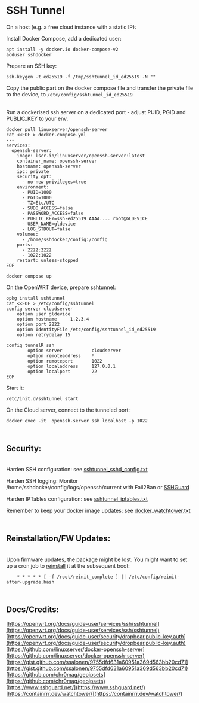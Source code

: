 SSH Tunnel
==========

On a host (e.g. a free cloud instance with a static IP):

Install Docker Compose, add a dedicated user:

    apt install -y docker.io docker-compose-v2
    adduser sshdocker
    

Prepare an SSH key:

    ssh-keygen -t ed25519 -f /tmp/sshtunnel_id_ed25519 -N ""

Copy the public part on the docker compose file and transfer the private file to the device, to `/etc/config/sshtunnel_id_ed25519`

\
Run a dockerised ssh server on a dedicated port - adjust PUID, PGID and PUBLIC_KEY to your env.

    docker pull linuxserver/openssh-server
    cat <<EOF > docker-compose.yml
    ---
    services:
      openssh-server:
        image: lscr.io/linuxserver/openssh-server:latest
        container_name: openssh-server
        hostname: openssh-server
        ipc: private
        security_opt:
          - no-new-privileges=true
        environment:
          - PUID=1000
          - PGID=1000
          - TZ=Etc/UTC
          - SUDO_ACCESS=false
          - PASSWORD_ACCESS=false
          - PUBLIC_KEY=ssh-ed25519 AAAA.... root@GLDEVICE
          - USER_NAME=gldevice
          - LOG_STDOUT=false
        volumes:
          - /home/sshdocker/config:/config
        ports:
          - 2222:2222
          - 1022:1022
        restart: unless-stopped
    EOF

    docker compose up


On the OpenWRT device, prepare sshtunnel:

    opkg install sshtunnel
    cat <<EOF > /etc/config/sshtunnel
    config server cloudserver
        option user gldevice
        option hostname     1.2.3.4
        option port 2222
        option IdentityFile /etc/config/sshtunnel_id_ed25519
        option retrydelay 15
    
    config tunnelR ssh
            option server           cloudserver
            option remoteaddress    *
            option remoteport       1022
            option localaddress     127.0.0.1
            option localport        22
    EOF

Start it:

    /etc/init.d/sshtunnel start

On the Cloud server, connect to the tunneled port:

    docker exec -it  openssh-server ssh localhost -p 1022

\
Security:
-------------

\
Harden SSH configuration: see [sshtunnel_sshd_config.txt](./sshtunnel_sshd_config.txt)

Harden SSH logging: Monitor /home/sshdocker/config/logs/openssh/current with Fail2Ban or [SSHGuard](./sshtunnel_sshguard.txt)

Harden IPTables configuration: see [sshtunnel_iptables.txt](./sshtunnel_iptables.txt)

Remember to keep your docker image updates: see [docker_watchtower.txt](./docker_watchtower.txt)

\
Reinstallation/FW Updates:
-------------

\
Upon firmware updates, the package might be lost. You might want to set up a cron job to [reinstall](../reinit-after-upgrade/reinit-after-upgrade.bash) it at the subsequent boot:

        * * * * * [ -f /root/reinit_complete ] || /etc/config/reinit-after-upgrade.bash


\
Docs/Credits:
-------------

[https://openwrt.org/docs/guide-user/services/ssh/sshtunnel](https://openwrt.org/docs/guide-user/services/ssh/sshtunnel)
\
[https://openwrt.org/docs/guide-user/security/dropbear.public-key.auth](https://openwrt.org/docs/guide-user/security/dropbear.public-key.auth)
\
[https://github.com/linuxserver/docker-openssh-server](https://github.com/linuxserver/docker-openssh-server)
\
[https://gist.github.com/ssalonen/9755dfd631a60951a369d563bb20cd71](https://gist.github.com/ssalonen/9755dfd631a60951a369d563bb20cd71)
\
[https://github.com/chr0mag/geoipsets](https://github.com/chr0mag/geoipsets)
\
[https://www.sshguard.net/](https://www.sshguard.net/)
\
[https://containrrr.dev/watchtower/](https://containrrr.dev/watchtower/)
